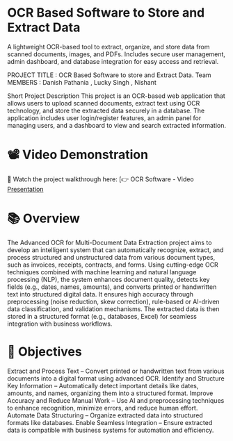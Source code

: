 # OCR Based Software to Store and Extract Data
A lightweight OCR-based tool to extract, organize, and store data from scanned documents, images, and PDFs. Includes secure user management, admin dashboard, and database integration for easy access and retrieval. 

PROJECT TITLE : OCR Based Software to store and Extract Data.
Team MEMBERS : Danish Pathania , Lucky Singh , Nishant

Short Project Description
This project is an OCR-based web application that allows users to upload scanned documents, extract text using OCR technology, and store the extracted data securely in a database.
The application includes user login/register features, an admin panel for managing users, and a dashboard to view and search extracted information.

# 📽️ Video Demonstration
🎥 Watch the project walkthrough here:
[👉 OCR Software - Video[ Presentation](https://youtu.be/q79yhdTzLVU?si=prZzVlnT1X7AfrRN)

# 📚 Overview
The Advanced OCR for Multi-Document Data Extraction project aims to develop an intelligent system that can automatically recognize, extract, and process structured and unstructured data from various document types, such as invoices, receipts, contracts, and forms. Using cutting-edge OCR techniques combined with machine learning and natural language processing (NLP), the system enhances document quality, detects key fields (e.g., dates, names, amounts), and converts printed or handwritten text into structured digital data. It ensures high accuracy through preprocessing (noise reduction, skew correction), rule-based or AI-driven data classification, and validation mechanisms. The extracted data is then stored in a structured format (e.g., databases, Excel) for seamless integration with business workflows.

# 🎯 Objectives
Extract and Process Text – Convert printed or handwritten text from various documents into a digital format using advanced OCR.
Identify and Structure Key Information – Automatically detect important details like dates, amounts, and names, organizing them into a structured format. 
Improve Accuracy and Reduce Manual Work – Use AI and preprocessing techniques to enhance recognition, minimize errors, and reduce human effort.
Automate Data Structuring – Organize extracted data into structured formats like databases.
Enable Seamless Integration – Ensure extracted data is compatible with business systems                                                                             for automation and efficiency.
